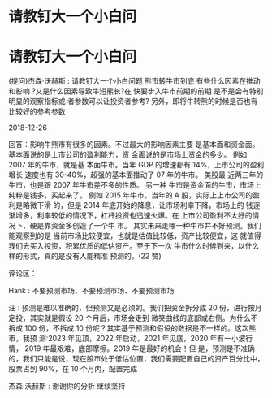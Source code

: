 # 请教钉大一个小白问

# 请教钉大一个小白问

(提问)杰森·沃赫斯 : 请教钉大一个小白问题 熊市转牛市到底 有些什么因素在推动和影响 ?又是什么因素导致牛短熊长?在 快要步入牛市前期的前期 是不是会有特别明显的观察指标或 者参数可以让投资者参考? 另外，即将牛转熊的时候是否也有 比较好的参考参数

2018-12-26

回答：影响牛熊市有很多的因素。不过最大的影响因素主要 是基本面和资金面。 基本面说的是上市公司的盈利能力，资 金面说的是市场上资金的多少。 例如 2007 年的牛市，就是基 本面牛市。当年 GDP 的增速都有 14%，上市公司的盈利增长 速度也有 30-40%，超强的基本面推动了 07 年的牛市。 美股最 近两三年的牛市，也是跟 2007 年牛市差不多的性质。 另一种 牛市是资金面的牛市，市场上纯粹是钱多，买起来了。 例如 2015 年牛市。当年的 A 股，实际上上市公司的盈利是略微下滑 的，但是 2014 年底开始的降息，让市场利率下降，市场上的 钱逐渐增多，利率较低的情况下，杠杆投资也迅速火爆。在 上市公司盈利不太好的情况下，硬是靠资金多创造了一个牛 市。 其实未来走哪一种牛市并不好预测。我们能观察到的是 当前市场比较便宜，也就是估值比较低，资产比较便宜，这 就值得我们去买入投资，积累优质的低估资产。至于下一次 牛市什么时候到来，以什么样的形式，真的是没有人能精准 预测的。(22 赞)

评论区：

Hank : 不要预测市场、不要预测市场、不要预测市场

汪 : 预测是难以准确的，但预测又是必须的。我们把资金拆分成 20 份，进行按月定投，其实就是假设 20 个月后，市场会走到 微笑曲线的底部或右侧。为什么不拆成 100 份，不拆成 10 份呢？其实基于预测和假设的数据是不一样的。这次熊市，我预 测:2023 年见顶，2022 年启动，2021 年见底，2020 年有一小波行情， 2019 年最艰难，底部摩擦。2019 年是最好的机会！但 是，预测是不准确的，我们只能是说，现在股市处于低估位置，我们需要配置自己的资产百分比中，股票占到 90%，在 10 个月内，配置完成

杰森·沃赫斯 : 谢谢你的分析 继续坚持